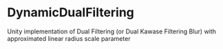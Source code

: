 # DynamicDualFiltering
Unity implementation of Dual Filtering (or Dual Kawase Filtering Blur) with approximated linear radius scale parameter
